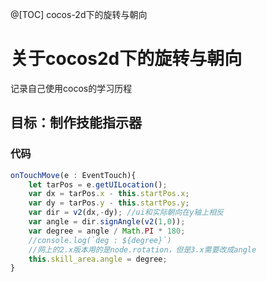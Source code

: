 @[TOC] cocos-2d下的旋转与朝向

# 关于cocos2d下的旋转与朝向

记录自己使用cocos的学习历程

## 目标：制作技能指示器


### 代码

```typescript
onTouchMove(e : EventTouch){
    let tarPos = e.getUILocation();
    var dx = tarPos.x - this.startPos.x;
    var dy = tarPos.y - this.startPos.y;
    var dir = v2(dx,-dy); //ui和实际朝向在y轴上相反
    var angle = dir.signAngle(v2(1,0));
    var degree = angle / Math.PI * 180;
    //console.log(`deg : ${degree}`)
    //网上的2.x版本用的是node.rotation，但是3.x需要改成angle
    this.skill_area.angle = degree;
}
```



